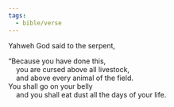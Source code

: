 ```yaml
---
tags:
  - bible/verse
---
```

Yahweh God said to the serpent,

“Because you have done this,  
    you are cursed above all livestock,  
    and above every animal of the field.  
You shall go on your belly  
    and you shall eat dust all the days of your life.